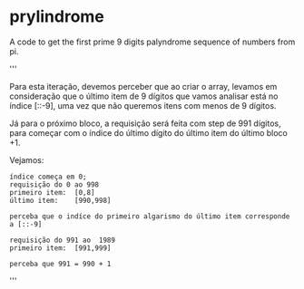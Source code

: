 # prylindrome
A code to get the first prime 9 digits palyndrome sequence of numbers from pi.

'''

Para esta iteração, devemos perceber que ao criar o array, levamos em consideração que o último item de 9 dígitos que vamos analisar está
no índice [::-9], uma vez que não queremos itens com menos de 9 dígitos.

Já para o próximo bloco, a requisição será feita com step de 991 dígitos, para começar com o índice do último dígito do último item do último bloco +1.

Vejamos:    

    índice começa em 0;
    requisição do 0 ao 998
    primeiro item:  [0,8]
    último item:    [990,998]

    perceba que o indíce do primeiro algarismo do último item corresponde a [::-9]

    requisição do 991 ao  1989
    primeiro item:  [991,999]

    perceba que 991 = 990 + 1
        
'''
